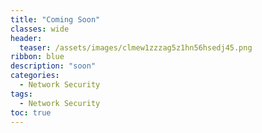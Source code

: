 ```yaml
---
title: "Coming Soon"
classes: wide
header:
  teaser: /assets/images/clmew1zzzag5z1hn56hsedj45.png
ribbon: blue
description: "soon"
categories:
  - Network Security
tags:
  - Network Security
toc: true
---
```

